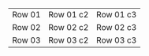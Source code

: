 
<table class="m-2 p-2 border-2 border-white">
  <tr>
    <td class="m-1 p-1 border-2 border-white">Row 01</td>
    <td class="m-1 p-1 border-2 border-white">Row 01 c2</td>
    <td class="m-1 p-1 border-2 border-white">Row 01 c3</td>
  </tr>
  <tr class="">
    <td class="m-1 p-1 border-2 border-white">Row 02</td>
    <td class="m-1 p-1 border-2 border-white"><span class="hidden">Row 02 c2</span></td>
    <td class="m-1 p-1 border-2 border-white">Row 02 c3</td>
  </tr>
  <tr>
    <td class="m-1 p-1 border-2 border-white">Row 03</td>
    <td class="m-1 p-1 border-2 border-white">Row 03 c2</td>
    <td class="m-1 p-1 border-2 border-white">Row 03 c3</td>
  </tr>
</table>
